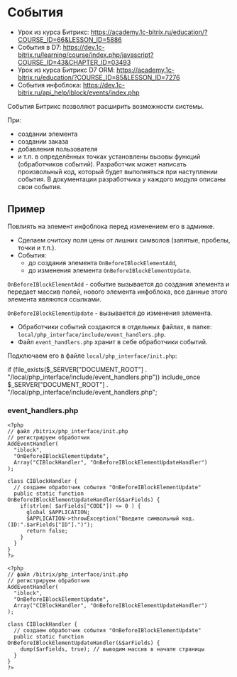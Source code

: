# События
- Урок из курса Битрикс: https://academy.1c-bitrix.ru/education/?COURSE_ID=66&LESSON_ID=5886  
- События в D7: https://dev.1c-bitrix.ru/learning/course/index.php/javascript?COURSE_ID=43&CHAPTER_ID=03493
- Урок из курса Битрикс D7 ORM: https://academy.1c-bitrix.ru/education/?COURSE_ID=85&LESSON_ID=7276  
- События инфоблока: https://dev.1c-bitrix.ru/api_help/iblock/events/index.php

События Битрикс позволяют расширить возможности системы.

При:
- создании элемента
- создании заказа
- добавления пользователя
-  и т.п.
в определённых точках установлены вызовы функций (обработчиков событий). Разработчик может написать произвольный код, который будет выполняться при наступлении события. В документации разработчика у каждого модуля описаны свои события.

## Пример
Повлиять на элемент инфоблока перед изменением его в админке.
- Сделаем очитску поля цены от лишних символов (запятые, пробелы, точки и т.п.).
- События:
  - до создания элемента `OnBeforeIBlockElementAdd`,
  - до изменения элемента `OnBeforeIBlockElementUpdate`.

`OnBeforeIBlockElementAdd` - событие вызывается до создания элемента и передает массив полей, нового элемента инфоблока, все данные этого элемента являются ссылками.

`OnBeforeIBlockElementUpdate` - вызывается до изменения элемента.

- Обработчики событий создаются в отдельных файлах, в папке: `local/php_interface/include/event_handlers.php`.
- Файл `event_handlers.php` хранит в себе обработчики событий.

Подключаем его в файле `local/php_interface/init.php`:

  if (file_exists($_SERVER["DOCUMENT_ROOT"] . "/local/php_interface/include/event_handlers.php"))
    include_once $_SERVER["DOCUMENT_ROOT"] . "/local/php_interface/include/event_handlers.php";

### event_handlers.php

    <?php
    // файл /bitrix/php_interface/init.php
    // регистрируем обработчик
    AddEventHandler(
      "iblock",
      "OnBeforeIBlockElementUpdate",
      Array("CIBlockHandler", "OnBeforeIBlockElementUpdateHandler")
    );

    class CIBlockHandler {
      // создаем обработчик события "OnBeforeIBlockElementUpdate"
      public static function OnBeforeIBlockElementUpdateHandler(&$arFields) {
        if(strlen( $arFields["CODE"]) <= 0 ) {
          global $APPLICATION;
          $APPLICATION->throwException("Введите символьный код. (ID:".$arFields["ID"].")");
          return false;
        }
      }
    }
    ?>

    <?php
    // файл /bitrix/php_interface/init.php
    // регистрируем обработчик
    AddEventHandler(
      "iblock",
      "OnBeforeIBlockElementUpdate",
      Array("CIBlockHandler", "OnBeforeIBlockElementUpdateHandler")
    );

    class CIBlockHandler {
      // создаем обработчик события "OnBeforeIBlockElementUpdate"
      public static function OnBeforeIBlockElementUpdateHandler(&$arFields) {
        dump($arFields, true); // выводим массив в начале страницы
      }
    }
    ?>
